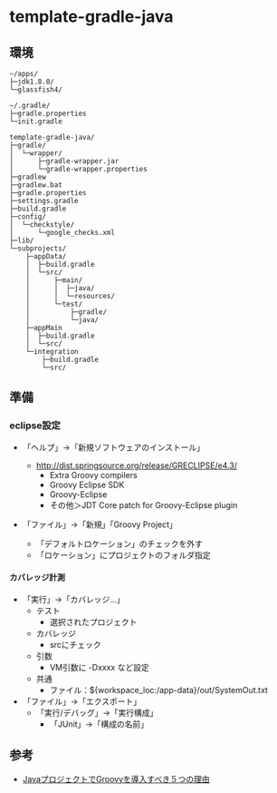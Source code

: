 template-gradle-java
====================

環境
----

    ~/apps/
    ├─jdk1.8.0/
    └─glassfish4/

    ~/.gradle/
    ├─gradle.properties
    └─init.gradle

    template-gradle-java/
    ├─gradle/
    │  └─wrapper/
    │      ├─gradle-wrapper.jar
    │      └─gradle-wrapper.properties
    ├─gradlew
    ├─gradlew.bat
    ├─gradle.properties
    ├─settings.gradle
    ├─build.gradle
    ├─config/
    │  └─checkstyle/
    │      └─google_checks.xml
    ├─lib/
    └─subprojects/
        ├─appData/
        │  ├─build.gradle
        │  └─src/
        │      ├─main/
        │      │  ├─java/
        │      │  └─resources/
        │      └─test/
        │          ├─gradle/
        │          └─java/
        ├─appMain
        │  ├─build.gradle
        │  └─src/
        └─integration
            ├─build.gradle
            └─src/


準備
----

### eclipse設定

* 「ヘルプ」→「新規ソフトウェアのインストール」
  * http://dist.springsource.org/release/GRECLIPSE/e4.3/
    * Extra Groovy compilers
    * Groovy Eclipse SDK
    * Groovy-Eclipse
    * その他＞JDT Core patch for Groovy-Eclipse plugin

 * 「ファイル」→「新規」「Groovy Project」
   * 「デフォルトロケーション」のチェックを外す
   * 「ロケーション」にプロジェクトのフォルダ指定

#### カバレッジ計測
 * 「実行」→「カバレッジ...」
   * テスト
     * 選択されたプロジェクト
   * カバレッジ
     * srcにチェック
   * 引数
     * VM引数に -Dxxxx など設定
   * 共通
     * ファイル：${workspace_loc:/app-data}/out/SystemOut.txt
 * 「ファイル」→「エクスポート」
   * 「実行/デバッグ」→「実行構成」
     * 「JUnit」→「構成の名前」


参考
----
* [JavaプロジェクトでGroovyを導入すべき５つの理由](http://d.hatena.ne.jp/kyon_mm/20110711/1310396094)

<!-- vim: set ft=markdown ts=4 sw=4 et:-->
